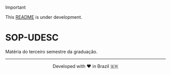 > [!IMPORTANT]
> This [README](https://github.com/mateusadada/python-DAD1-UDESC) is under development.

# SOP-UDESC
Matéria do terceiro semestre da graduação.

<hr><p align="center">Developed with ❤️ in Brazil 🇧🇷</p>
